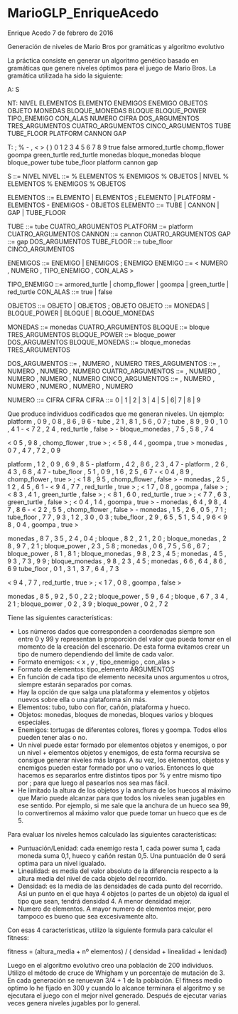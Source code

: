 # MarioGLP_EnriqueAcedo
Enrique Acedo 							7 de febrero de 2016

Generación de niveles de Mario Bros por gramáticas y algoritmo evolutivo

La práctica consiste en generar un algoritmo genético basado en gramáticas que genere niveles óptimos para el juego de Mario Bros.
La gramática utilizada ha sido la siguiente:

A: S

NT: NIVEL ELEMENTOS ELEMENTO ENEMIGOS ENEMIGO OBJETOS OBJETO MONEDAS BLOQUE_MONEDAS BLOQUE BLOQUE_POWER TIPO_ENEMIGO CON_ALAS NUMERO CIFRA DOS_ARGUMENTOS TRES_ARGUMENTOS CUATRO_ARGUMENTOS CINCO_ARGUMENTOS TUBE TUBE_FLOOR PLATFORM CANNON GAP

T:  ; % - , < > ( ) 0 1 2 3 4 5 6 7 8 9 true false armored_turtle chomp_flower  goompa  green_turtle  red_turtle  monedas bloque_monedas bloque bloque_power tube tube_floor platform cannon gap

S ::= NIVEL
NIVEL ::=  % ELEMENTOS % ENEMIGOS % OBJETOS | NIVEL % ELEMENTOS % ENEMIGOS % OBJETOS

ELEMENTOS ::= ELEMENTO | ELEMENTOS ; ELEMENTO | PLATFORM - ELEMENTOS - ENEMIGOS - OBJETOS
ELEMENTO ::= TUBE | CANNON | GAP | TUBE_FLOOR 

TUBE ::= tube CUATRO_ARGUMENTOS
PLATFORM ::= platform CUATRO_ARGUMENTOS
CANNON ::= cannon CUATRO_ARGUMENTOS
GAP ::= gap DOS_ARGUMENTOS
TUBE_FLOOR ::= tube_floor CINCO_ARGUMENTOS


ENEMIGOS ::= ENEMIGO | ENEMIGOS ; ENEMIGO
ENEMIGO ::= < NUMERO , NUMERO , TIPO_ENEMIGO , CON_ALAS > 

TIPO_ENEMIGO ::= armored_turtle | chomp_flower | goompa | green_turtle | red_turtle 
CON_ALAS ::= true | false

OBJETOS ::= OBJETO | OBJETOS ; OBJETO
OBJETO ::= MONEDAS | BLOQUE_POWER | BLOQUE | BLOQUE_MONEDAS

MONEDAS ::= monedas CUATRO_ARGUMENTOS
BLOQUE ::= bloque TRES_ARGUMENTOS
BLOQUE_POWER ::= bloque_power DOS_ARGUMENTOS
BLOQUE_MONEDAS ::= bloque_monedas TRES_ARGUMENTOS


DOS_ARGUMENTOS ::= , NUMERO , NUMERO
TRES_ARGUMENTOS ::= , NUMERO , NUMERO , NUMERO
CUATRO_ARGUMENTOS ::= , NUMERO , NUMERO , NUMERO , NUMERO
CINCO_ARGUMENTOS ::= , NUMERO , NUMERO , NUMERO , NUMERO , NUMERO

NUMERO ::= CIFRA CIFRA
CIFRA ::= 0 | 1 | 2 | 3 | 4 | 5 | 6| 7 | 8 | 9 


Que produce individuos codificados que me generan niveles. Un ejemplo:
platform , 0 9 , 0 8 , 8 6 , 9 6 - tube , 2 1 , 8 1 , 5 6 , 0 7 ; tube , 8 9 , 9 0 , 1 0 , 4 1 - < 7 2 , 2 4 , red_turtle , false > - bloque_monedas , 7 5 , 5 8 , 7 4 

 < 0 5 , 9 8 , chomp_flower , true > ; < 5 8 , 4 4 , goompa , true > 
 monedas , 0 7 , 4 7 , 7 2 , 0 9 

 platform , 1 2 , 0 9 , 6 9 , 8 5 - platform , 4 2 , 8 6 , 2 3 , 4 7 - platform , 2 6 , 4 3 , 6 8 , 4 7 - tube_floor , 5 1 , 0 9 , 1 6 , 2 5 , 6 7 - < 0 4 , 8 9 , chomp_flower , true > ; < 1 8 , 9 5 , chomp_flower , false > - monedas , 2 5 , 1 2 , 4 5 , 6 1 - < 9 4 , 7 7 , red_turtle , true > ; < 1 7 , 0 8 , goompa , false > ; < 8 3 , 4 1 , green_turtle , false > ; < 8 1 , 6 0 , red_turtle , true > ; < 7 7 , 6 3 , green_turtle , false > ; < 0 4 , 1 4 , goompa , true > - monedas , 6 4 , 9 8 , 4 7 , 8 6 - < 2 2 , 5 5 , chomp_flower , false > - monedas , 1 5 , 2 6 , 0 5 , 7 1 ; tube_floor , 7 7 , 9 3 , 1 2 , 3 0 , 0 3 ; tube_floor , 2 9 , 6 5 , 5 1 , 5 4 , 9 6 
 < 9 8 , 0 4 , goompa , true > 

 monedas , 8 7 , 3 5 , 2 4 , 0 4 ; bloque , 8 2 , 2 1 , 2 0 ; bloque_monedas , 2 8 , 9 7 , 2 1 ; bloque_power , 2 3 , 5 8 ; monedas , 0 6 , 7 5 , 5 6 , 6 7 ; bloque_power , 8 1 , 8 1 ; bloque_monedas , 9 8 , 2 3 , 4 5 ; monedas , 4 5 , 9 3 , 7 3 , 9 9 ; bloque_monedas , 9 8 , 2 3 , 4 5 ; monedas , 6 6 , 6 4 , 8 6 , 6 9 
 tube_floor , 0 1 , 3 1 , 3 7 , 6 4 , 7 3 

 < 9 4 , 7 7 , red_turtle , true > ; < 1 7 , 0 8 , goompa , false > 

 monedas , 8 5 , 9 2 , 5 0 , 2 2 ; bloque_power , 5 9 , 6 4 ; bloque , 6 7 , 3 4 , 2 1 ; bloque_power , 0 2 , 3 9 ; bloque_power , 0 2 , 7 2 

Tiene las siguientes características:
  - Los números dados que corresponden a coordenadas siempre son entre 0 y 99 y representan la proporción del valor que pueda tomar en el momento de la creación del escenario. De esta forma evitamos crear un tipo de numero dependiendo del limite de cada valor.
  - Formato enemigos: < x , y , tipo_enemigo , con_alas >
  - Formato de elementos: tipo_elemento ARGUMENTOS
  - En función de cada tipo de elemento necesita unos argumentos u otros, siempre estarán separados por comas.
  - Hay la opción de que salga una plataforma y elementos y objetos nuevos sobre ella o una plataforma sin más.
  - Elementos: tubo, tubo con flor, cañón, plataforma y hueco.
  - Objetos: monedas, bloques de monedas, bloques varios y bloques especiales.
  - Enemigos: tortugas de diferentes colores, flores y goompa. Todos ellos pueden tener alas o no.
  - Un nivel puede estar formado por elementos objetos y enemigos, o por un nivel + elementos objetos y enemigos, de esta forma recursiva se consigue generar niveles más largos.  A su vez, los elementos, objetos y enemigos pueden estar formado por uno o varios. Entonces lo que hacemos es separarlos entre distintos tipos por % y entre mismo tipo por ; para que luego al pasearlos nos sea mas fácil.
  - He limitado la altura de los objetos y la anchura de los huecos al máximo que Mario puede alcanzar para que todos los niveles sean jugables en ese sentido. Por ejemplo, si me sale que la anchura de un hueco sea 99, lo convertiremos al máximo valor que puede tomar un hueco que es de 5.

Para evaluar los niveles hemos calculado las siguientes características:
  - Puntuación/Lenidad: cada enemigo resta 1, cada power suma 1, cada moneda suma 0,1, hueco y cañón restan 0,5. Una puntuación de 0 será optima para un nivel igualado.
  - Linealidad: es media del valor absoluto de la diferencia respecto a la altura media del nivel de cada objeto del recorrido. 
  - Densidad: es la media de las densidades de cada punto del recorrido. Así un punto en el que haya 4 objetos (o partes de un objeto) da igual el tipo que sean, tendrá densidad 4. A menor densidad mejor.
  - Numero de elementos. A mayor numero de elementos mejor, pero tampoco es bueno que sea excesivamente alto.

Con esas 4 características, utilizo la siguiente formula para calcular el fitness:

  fitness = (altura_media + nº elementos) / ( densidad + linealidad + lenidad)

Luego en el algoritmo evolutivo creo una población de 200 individuos. Utilizo el método de cruce de Whigham y un porcentaje de mutación de 3. En cada generación se renuevan 3/4 + 1 de la población.
El fitness medio optimo lo he fijado en 300 y cuando lo alcance terminara el algoritmo y se ejecutara el juego con el mejor nivel generado.
Después de ejecutar varias veces genera niveles jugables por lo general.
